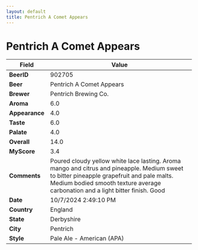 ```yaml
---
layout: default
title: Pentrich A Comet Appears
---
```


# Pentrich A Comet Appears

| Field         | Value     |
|---------------|-----------|
| **BeerID** | 902705 |
| **Beer** | Pentrich A Comet Appears |
| **Brewer** | Pentrich Brewing Co. |
| **Aroma** | 6.0 |
| **Appearance** | 4.0 |
| **Taste** | 6.0 |
| **Palate** | 4.0 |
| **Overall** | 14.0 |
| **MyScore** | 3.4 |
| **Comments** | Poured cloudy yellow white lace lasting.  Aroma mango and citrus and pineapple. Medium sweet to bitter pineapple grapefruit and pale malts.  Medium bodied smooth texture average carbonation and a light bitter finish.  Good  |
| **Date** | 10/7/2024 2:49:10 PM |
| **Country** | England |
| **State** | Derbyshire |
| **City** | Pentrich |
| **Style** | Pale Ale - American (APA) |
